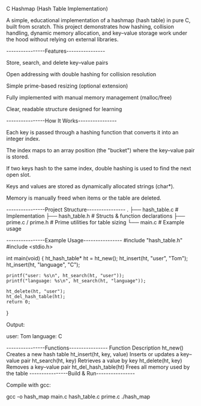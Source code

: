 C Hashmap (Hash Table Implementation)

A simple, educational implementation of a hashmap (hash table) in pure C, built from scratch.
This project demonstrates how hashing, collision handling, dynamic memory allocation, and key–value storage work under the hood without relying on external libraries.

----------------Features----------------

Store, search, and delete key–value pairs

Open addressing with double hashing for collision resolution

Simple prime-based resizing (optional extension)

Fully implemented with manual memory management (malloc/free)

Clear, readable structure designed for learning

----------------How It Works----------------

Each key is passed through a hashing function that converts it into an integer index.

The index maps to an array position (the "bucket") where the key–value pair is stored.

If two keys hash to the same index, double hashing is used to find the next open slot.

Keys and values are stored as dynamically allocated strings (char*).

Memory is manually freed when items or the table are deleted.

----------------Project Structure----------------
.
├── hash_table.c      # Implementation
├── hash_table.h      # Structs & function declarations
├── prime.c / prime.h # Prime utilities for table sizing
└── main.c            # Example usage

----------------Example Usage----------------
#include "hash_table.h"
#include <stdio.h>

int main(void) {
    ht_hash_table* ht = ht_new();
    ht_insert(ht, "user", "Tom");
    ht_insert(ht, "language", "C");

    printf("user: %s\n", ht_search(ht, "user"));
    printf("language: %s\n", ht_search(ht, "language"));

    ht_delete(ht, "user");
    ht_del_hash_table(ht);
    return 0;
}


Output:

user: Tom
language: C

----------------Functions----------------
Function	Description
ht_new()	Creates a new hash table
ht_insert(ht, key, value)	Inserts or updates a key–value pair
ht_search(ht, key)	Retrieves a value by key
ht_delete(ht, key)	Removes a key–value pair
ht_del_hash_table(ht)	Frees all memory used by the table
----------------Build & Run----------------

Compile with gcc:

gcc -o hash_map main.c hash_table.c prime.c
./hash_map
